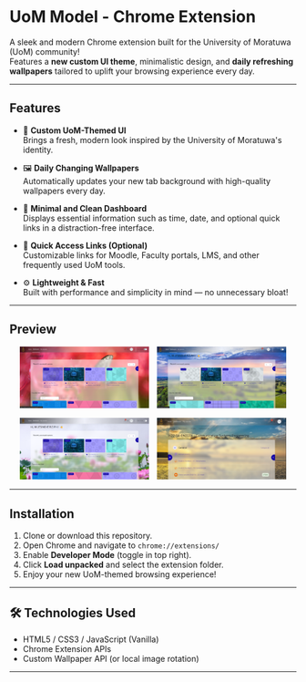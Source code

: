 # UoM Model - Chrome Extension

A sleek and modern Chrome extension built for the University of Moratuwa (UoM) community!  
Features a **new custom UI theme**, minimalistic design, and **daily refreshing wallpapers** tailored to uplift your browsing experience every day.

---

## Features

- 🎨 **Custom UoM-Themed UI**  
  Brings a fresh, modern look inspired by the University of Moratuwa's identity.

- 🖼️ **Daily Changing Wallpapers**  
  Automatically updates your new tab background with high-quality wallpapers every day.

- 🧭 **Minimal and Clean Dashboard**  
  Displays essential information such as time, date, and optional quick links in a distraction-free interface.

- 🔗 **Quick Access Links (Optional)**  
  Customizable links for Moodle, Faculty portals, LMS, and other frequently used UoM tools.

- ⚙️ **Lightweight & Fast**  
  Built with performance and simplicity in mind — no unnecessary bloat!

---

## Preview

<p align="center">
  <img src="assets/Screenshot1.png" alt="Screenshot 1" width="45%" style="margin-right:10px;"/>
  <img src="assets/Screenshot3.png" alt="Screenshot 2" width="45%"/>
</p>
<p align="center">
  <img src="assets/Screenshot2.png" alt="Screenshot 1" width="45%" style="margin-right:10px;"/>
  <img src="assets/Screenshot4.png" alt="Screenshot 2" width="45%"/>
</p>

---

## Installation

1. Clone or download this repository.
2. Open Chrome and navigate to `chrome://extensions/`
3. Enable **Developer Mode** (toggle in top right).
4. Click **Load unpacked** and select the extension folder.
5. Enjoy your new UoM-themed browsing experience!

---

## 🛠️ Technologies Used

- HTML5 / CSS3 / JavaScript (Vanilla)
- Chrome Extension APIs
- Custom Wallpaper API (or local image rotation)

---


